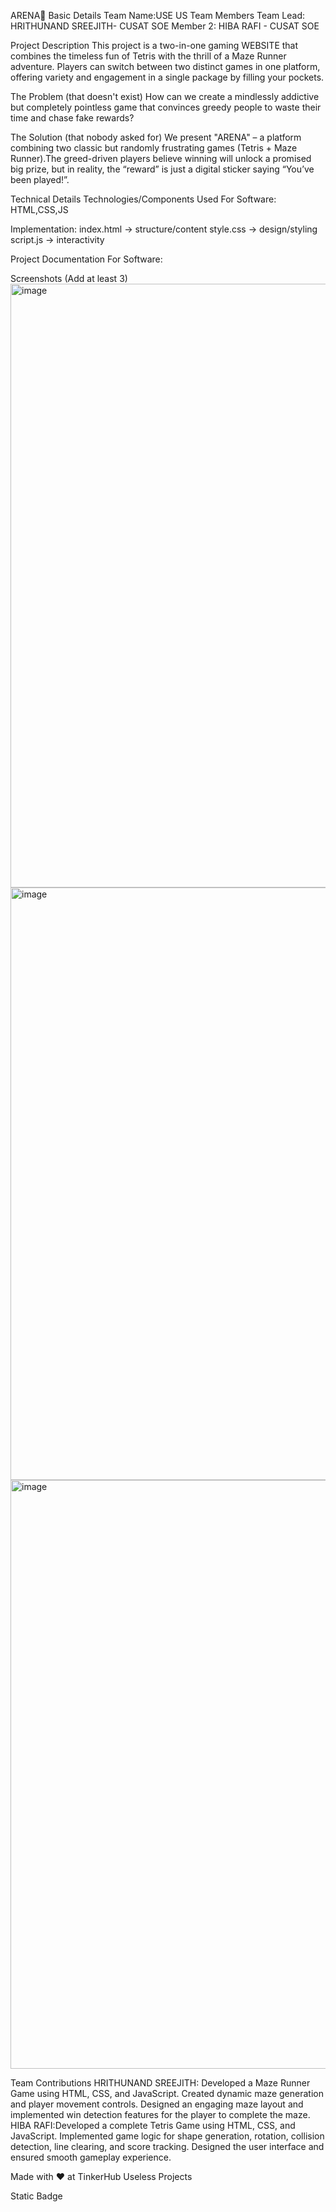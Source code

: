 ARENA🎯
Basic Details
Team Name:USE US
Team Members
Team Lead: HRITHUNAND SREEJITH- CUSAT SOE
Member 2: HIBA RAFI - CUSAT SOE

Project Description
This project is a two-in-one gaming WEBSITE that combines the timeless fun of Tetris with the thrill of a Maze Runner adventure. Players can switch between two distinct games in one platform, offering variety and engagement in a single package by filling your pockets.

The Problem (that doesn't exist)
How can we create a mindlessly addictive but completely pointless game that convinces greedy people to waste their time and chase fake rewards?

The Solution (that nobody asked for)
We present "ARENA" – a platform combining two classic but randomly frustrating games (Tetris + Maze Runner).The greed-driven players believe winning will unlock a promised big prize, but in reality, the “reward” is just a digital sticker saying “You’ve been played!”.

Technical Details
Technologies/Components Used
For Software:
HTML,CSS,JS

Implementation:
index.html → structure/content
style.css → design/styling
script.js → interactivity

Project Documentation
For Software:

Screenshots (Add at least 3)
<img width="1602" height="966" alt="image" src="https://github.com/user-attachments/assets/61921f1f-e884-4cc4-a58e-bf1466d0ce2f" />
<img width="1215" height="948" alt="image" src="https://github.com/user-attachments/assets/995c713b-217f-4b72-b36d-301558a63e0b" />
<img width="1080" height="942" alt="image" src="https://github.com/user-attachments/assets/6851121c-fa15-41d3-9f07-25c21d94e56d" />


Team Contributions
HRITHUNAND SREEJITH: Developed a Maze Runner Game using HTML, CSS, and JavaScript. Created dynamic maze generation and player movement controls. Designed an engaging maze layout and implemented win detection features for the player to complete the maze.
HIBA RAFI:Developed a complete Tetris Game using HTML, CSS, and JavaScript. Implemented game logic for shape generation, rotation, collision detection, line clearing, and score tracking. Designed the user interface and ensured smooth gameplay experience.

Made with ❤️ at TinkerHub Useless Projects

Static Badge 
